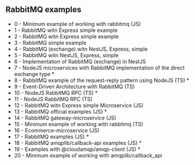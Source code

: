 ## RabbitMQ examples

- 0 - Minimum example of working with rabbitmq (JS)
- 1 - RabbitMQ witn Express simple example
- 2 - RabbitMQ witn Express simple example
- 3 - RabbitMQ simple example
- 4 - RabbitMQ (exchange) witn NestJS, Express, simple
- 5 - RabbitMQ witn NestJS, Express, simple
- 6 - Implementation of RabbitMQ (exchange) in NestJS
- 7 - NodeJS microservices with RabbitMQ implementation of the direct exchange type \*
- 8 - RabbitMQ example of the request-reply pattern using NodeJS (TS) \*
- 9 - Event-Driven Architecture with RabbitMQ (TS)
- 10 - NodeJS RabbitMQ RPC (TS) \*
- 11 - NodeJS RabbitMQ RPC (TS)
- 12 - RabbitMQ witn Express simple Microservice (JS)
- 13 - RabbitMQ official examples (JS) \*
- 14 - RabbitMQ gateway-microservice (JS)
- 15 - Minimum example of working with rabbitmq (TS)
- 16 - Ecommerce-microservice (JS)
- 17 - RabbitMQ examples (JS) \*
- 18 - RabbitMQ amqplib/callback-api examples (JS) \*
- 19 - Examples with @cloudamqp/amqp-client (JS) \*
- 20 - Minimum example of working with amqplib/callback_api
